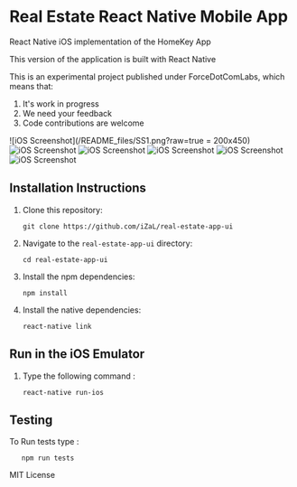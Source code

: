 # Real Estate React Native Mobile App

React Native iOS implementation of the HomeKey App

This version of the application is built with React Native

This is an experimental project published under ForceDotComLabs, which means that:

1. It's work in progress
1. We need your feedback
1. Code contributions are welcome

![iOS Screenshot](/README_files/SS1.png?raw=true = 200x450) 
![iOS Screenshot](/README_files/SS2.png?raw=true) 
![iOS Screenshot](/README_files/SS3.png?raw=true) 
![iOS Screenshot](/README_files/SS4.png?raw=true) 
![iOS Screenshot](/README_files/SS5.png?raw=true) 
![iOS Screenshot](/README_files/SS6.png?raw=true) 

## Installation Instructions

1. Clone this repository:
    ```
    git clone https://github.com/iZaL/real-estate-app-ui
    ```

1. Navigate to the `real-estate-app-ui` directory:
    ```
    cd real-estate-app-ui
    ```

1. Install the npm dependencies:
    ```
    npm install
    ```

1. Install the native dependencies:
    ```
    react-native link
    ```

## Run in the iOS Emulator

1. Type the following command :

    ```
    react-native run-ios
    ```

## Testing

To Run tests type :
 ```
    npm run tests
 ```

MIT License